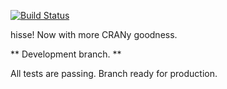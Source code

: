 [![Build Status](https://travis-ci.org/thej022214/hisse.svg)](https://travis-ci.org/thej022214/hisse)

hisse! Now with more CRANy goodness.

** Development branch. **

All tests are passing. Branch ready for production.

